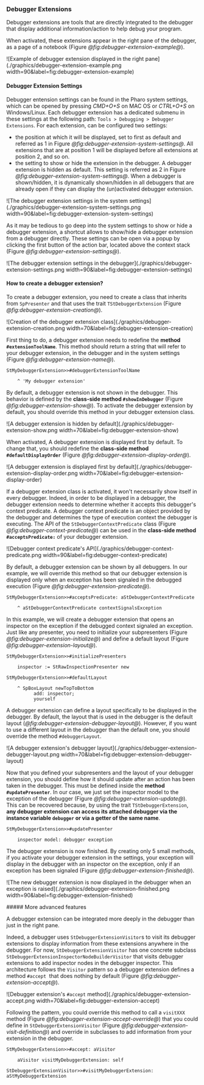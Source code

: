 ### Debugger Extensions

Debugger extensions are tools that are directly integrated to the debugger that display additional information/action to help debug your program.

When activated, these extensions appear in the right pane of the debugger, as a page of a notebook (Figure *@fig:debugger-extension-example@*).

![Example of debugger extension displayed in the right pane](./graphics/debugger-extension-example.png width=90&label=fig:debugger-extension-example)

#### Debugger Extension Settings

Debugger entension settings can be found in the Pharo system settings, which can be opened by pressing _CMD+O+S_ on MAC OS or _CTRL+O+S_ on Windows/Linux.
Each debugger extension has a dedicated submenu in these settings at the following path: `Tools > Debugging > Debugger Extensions`. For each extension, can be configured two settings: 
- the position at which it will be displayed, set to first as default and referred as 1 in Figure *@fig:debugger-extension-system-settings@*. All extensions that are at position 1 will be displayed before all extensions at position 2, and so on.
- the setting to show or hide the extension in the debugger. A debugger extension is hidden as default. This setting is referred as 2 in Figure *@fig:debugger-extension-system-settings@*. When a debugger is shown/hidden, it is dynamically shown/hidden in all debuggers that are already open if they can display the (un)activated debugger extension. 

![The debugger extension settings in the system settings](./graphics/debugger-extension-system-settings.png width=90&label=fig:debugger-extension-system-settings)

As it may be tedious to go deep into the system settings to show or hide a debugger extension, a shortcut allows to show/hide a debugger extension from a debugger directly. These settings can be open via a popup by clicking the first button of the action bar, located above the context stack (Figure *@fig:debugger-extension-settings@*).

![The debugger extension settings in the debugger](./graphics/debugger-extension-settings.png width=90&label=fig:debugger-extension-settings)

#### How to create a debugger extension?

To create a debugger extension, you need to create a class that inherits from `SpPresenter` and that uses the trait `TStDebuggerExtension` (Figure *@fig:debugger-extension-creation@*).

![Creation of the debugger extension class](./graphics/debugger-extension-creation.png width=70&label=fig:debugger-extension-creation)

First thing to do, a debugger extension needs to redefine the **method `#extensionToolName`**. This method should return a string that will refer to your debugger extension, in the debugger and in the system settings (Figure *@fig:debugger-extension-name@*).

```language=Pharo&caption=Defining the name of your debugger extension&label=fig:debugger-extension-name
StMyDebuggerExtension>>#debuggerExtensionToolName
	
	^ 'My debugger extension'
```

By default, a debugger extension is not shown in the debugger. This behavior is defined by the **class-side method `#showInDebugger`** (Figure *@fig:debugger-extension-show@*). To activate the debugger extension by default, you should override this method in your debugger extension class.

![A debugger extension is hidden by default](./graphics/debugger-extension-show.png width=70&label=fig:debugger-extension-show)

When activated, A debugger extension is displayed first by default. To change that, you should redefine the **class-side method `#defaultDisplayOrder`** (Figure *@fig:debugger-extension-display-order@*).

![A debugger extension is displayed first by default](./graphics/debugger-extension-display-order.png width=70&label=fig:debugger-extension-display-order)

If a debugger extension class is activated, it won't necessarily show itself in every debugger. 
Indeed, in order to be displayed in a debugger, the debugger extension needs to determine whether it accepts this debugger's context predicate.
A debugger context predicate is an object provided by the debugger and determines the type of execution context the debugger is executing. 
The API of the `StDebuggerContextPredicate` class (Figure *@fig:debugger-context-predicate@*) can be used in the **class-side method `#acceptsPredicate:`** of your debugger extension.

![Debugger context predicate's API](./graphics/debugger-context-predicate.png width=90&label=fig:debugger-context-predicate)

By default, a debugger extension can be shown by all debuggers.
In our example, we will override this method so that our debugger extension is displayed only when an exception has been signaled in the debugged execution (Figure *@fig:debugger-extension-predicate@*).


```language=Pharo&caption=Example of usage of method #acceptsPredicate&label=fig:debugger-extension-predicate
StMyDebuggerExtension>>#acceptsPredicate: aStDebuggerContextPredicate

	^ aStDebuggerContextPredicate contextSignalsException
```

In this example, we will create a debugger extension that opens an inspector on the exception if the debugged context signaled an exception.
Just like any presenter, you need to initialize your subpresenters (Figure *@fig:debugger-extension-initialize@*) and define a default layout (Figure *@fig:debugger-extension-layout@*).

```language=Pharo&caption=Initializing subpresenters of your debugger extensionl&label=fig:debugger-extension-initialize
StMyDebuggerExtension>>#initializePresenters

	inspector := StRawInspectionPresenter new
```

```language=Pharo&caption=Defining a default layout for your debugger layout&label=fig:debugger-extension-layout
StMyDebuggerExtension>>#defaultLayout

	^ SpBoxLayout newTopToBottom
		  add: inspector;
		  yourself
```

A debugger extension can define a layout specifically to be displayed in the debugger. 
By default, the layout that is used in the debugger is the default layout (*@fig:debugger-extension-debugger-layout@*). 
However, if you want to use a different layout in the debugger than the default one, you should override the method `#debuggerLayout`.

![A debugger extension's debugger layout](./graphics/debugger-extension-debugger-layout.png width=70&label=fig:debugger-extension-debugger-layout)

Now that you defined your subpresenters and the layout of your debugger extension, you should define how it should update after an action has been taken in the debugger.
This must be defined inside the **method `#updatePresenter`**.
In our case, we just set the inspector model to the exception of the debugger (Figure *@fig:debugger-extension-update@*). This can be recovered because, by using the trait `TStDebuggerExtension`, **any debugger extension can access its attached debugger via the instance variable `debugger` or via a getter of the same name**.

```language=Pharo&caption=Defining how a debugger extension should update after each action in the debugger&label=fig:debugger-extension-update
StMyDebuggerExtension>>#updatePresenter

	inspector model: debugger exception
```

The debugger extension is now finished. By creating only 5 small methods, if you activate your debugger extension in the settings, your exception will display in the debugger with an inspector on the exception, only if an exception has been signaled (Figure *@fig:debugger-extension-finished@*).

![The new debugger extension is now displayed in the debugger when an exception is raised](./graphics/debugger-extension-finished.png width=90&label=fig:debugger-extension-finished)

##### More advanced features

A debugger extension can be integrated more deeply in the debugger than just in the right pane.

Indeed, a debugger uses `StDebuggerExtensionVisitor`s to visit its debugger extensions to display information from these extensions anywhere in the debugger.
For now, `StDebuggerExtensionVisitor` has one concrete subclass `StDebuggerExtensionInspectorNodeBuilderVisitor` that visits debugger extensions to add inspector nodes in the debugger inspector.
This architecture follows the `Visitor` pattern so a debugger extension defines a method `#accept`  that does nothing by default (Figure *@fig:debugger-extension-accept@*).

![Debugger extension's `#accept` method](./graphics/debugger-extension-accept.png width=70&label=fig:debugger-extension-accept)

Following the pattern, you could override this method to call a `visitXXX` method (Figure *@fig:debugger-extension-accept-override@*) that you could define in `StDebuggerExtensionVisitor` (Figure *@fig:debugger-extension-visit-definition@*) and override in subclasses to add information from your extension in the debugger.

```language=Pharo&caption=Overriding #accept method for your debugger extension&label=fig:debugger-extension-accept-override
StMyDebuggerExtension>>#accept: aVisitor

	aVisitor visitMyDebuggerExtension: self
```

```language=Pharo&caption=Adding a #visit method for your debugger extension in the base class of debugger extension visitors&label=fig:debugger-extension-visit-definition
StDebuggerExtensionVisitor>>#visitMyDebuggerExtension: aStMyDebuggerExtension


```



